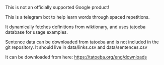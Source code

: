 This is not an officially supported Google product!

This is a telegram bot to help learn words through spaced repetitions.

It dynamically fetches definitions from wiktionary, and uses tatoeba database
for usage examples.

Sentence data can be downloaded from tatoeba and is not included in the git
repository. It should live in data/links.csv and data/sentences.csv

It can be downloaded from here:
https://tatoeba.org/eng/downloads
